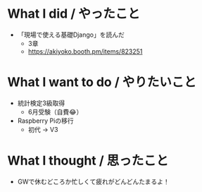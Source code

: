 # What I did / やったこと
- 「現場で使える基礎Django」を読んだ
  - 3章
  - https://akiyoko.booth.pm/items/823251

# What I want to do / やりたいこと
- 統計検定3級取得
  - 6月受験（自費😂）
- Raspberry Piの移行
  - 初代 → V3

# What I thought / 思ったこと
- GWで休むどころか忙しくて疲れがどんどんたまるよ！
